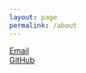 ```yaml
---
layout: page
permalink: /about
---
```


<div class="contact">
    <div class="contact-icon email">
        <a href="mailto:page.prologue@gmail.com">
        <i class="fa fa-envelope fa-lg"></i>
        <span>Email</span></a>
    </div>
    <div class="contact-icon github">
        <a href="https://github.com/pageprologue">
        <i class="fa fa-github fa-2x"></i>
        <span>GitHub</span></a>
    </div>
</div>
